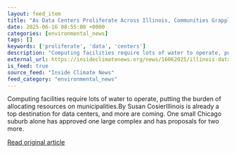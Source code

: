 ```yaml
---
layout: feed_item
title: "As Data Centers Proliferate Across Illinois, Communities Grapple with How to Supply the Necessary Water"
date: 2025-06-16 08:55:00 +0000
categories: [environmental_news]
tags: []
keywords: ['proliferate', 'data', 'centers']
description: "Computing facilities require lots of water to operate, putting the burden of allocating resources on municipalities"
external_url: https://insideclimatenews.org/news/16062025/illinois-data-centers-water-use/
is_feed: true
source_feed: "Inside Climate News"
feed_category: "environmental_news"
---
```


Computing facilities require lots of water to operate, putting the burden of allocating resources on municipalities.By Susan CosierIllinois is already a top destination for data centers, and more are coming. One small Chicago suburb alone has approved one large complex and has proposals for two more.

[Read original article](https://insideclimatenews.org/news/16062025/illinois-data-centers-water-use/)

